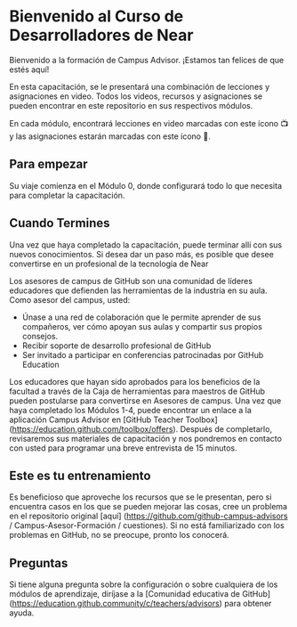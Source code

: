 # Bienvenido al Curso de Desarrolladores de Near
Bienvenido a la formación de Campus Advisor. ¡Estamos tan felices de que estés aquí!

En esta capacitación, se le presentará una combinación de lecciones y asignaciones en video. Todos los videos, recursos  y asignaciones se pueden encontrar en este repositorio en sus respectivos módulos.  

En cada módulo, encontrará lecciones en video marcadas con este ícono 📺 y las asignaciones estarán marcadas con este ícono 📓.

## Para empezar
Su viaje comienza en el Módulo 0, donde configurará todo lo que necesita para completar la capacitación.

## Cuando Termines
Una vez que haya completado la capacitación, puede terminar allí con sus nuevos conocimientos. Si desea dar un paso más, es posible que desee convertirse en un profesional de la tecnología de Near

Los asesores de campus de GitHub son una comunidad de líderes educadores que defienden las herramientas de la industria en su aula. Como asesor del campus, usted:
- Únase a una red de colaboración que le permite aprender de sus compañeros, ver cómo apoyan sus aulas y compartir sus propios consejos.
- Recibir soporte de desarrollo profesional de GitHub
- Ser invitado a participar en conferencias patrocinadas por GitHub Education
 
Los educadores que hayan sido aprobados para los beneficios de la facultad a través de la Caja de herramientas para maestros de GitHub pueden postularse para convertirse en Asesores de campus.
Una vez que haya completado los Módulos 1-4, puede encontrar un enlace a la aplicación Campus Advisor en [GitHub Teacher Toolbox] (https://education.github.com/toolbox/offers). Después de completarlo, revisaremos sus materiales de capacitación y nos pondremos en contacto con usted para programar una breve entrevista de 15 minutos.

## Este es tu entrenamiento
Es beneficioso que aproveche los recursos que se le presentan, pero si encuentra casos en los que se pueden mejorar las cosas, cree un problema en el repositorio original [aquí] (https://github.com/github-campus-advisors / Campus-Asesor-Formación / cuestiones). Si no está familiarizado con los problemas en GitHub, no se preocupe, pronto los conocerá.

## Preguntas
Si tiene alguna pregunta sobre la configuración o sobre cualquiera de los módulos de aprendizaje, diríjase a la [Comunidad educativa de GitHub] (https://education.github.community/c/teachers/advisors) para obtener ayuda.
